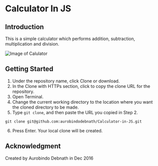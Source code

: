 # Calculator In JS

## Introduction

This is a simple calculator which performs addition, subtraction, multiplication and division.

![Image of Calulator](https://i.imgur.com/YvBgb9s.png)

## Getting Started

1. Under the repository name, click Clone or download.
2. In the Clone with HTTPs section, click  to copy the clone URL for the repository.
3. Open Terminal.
4. Change the current working directory to the location where you want the cloned directory to be made.
5. Type `git clone`, and then paste the URL you copied in Step 2.
```
git clone git@github.com:aurobindodebnath/Calculator-in-JS.git 
```
6. Press Enter. Your local clone will be created.


## Acknowledgment 

Created by Aurobindo Debnath in Dec 2016




